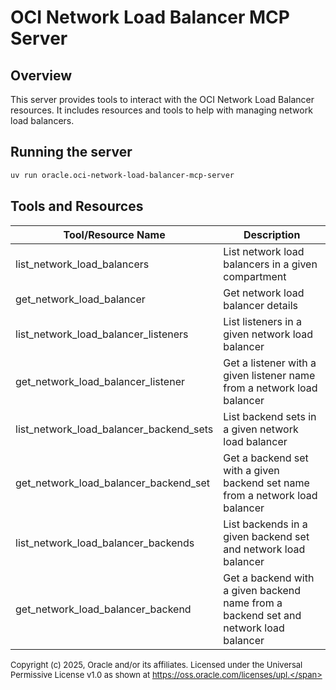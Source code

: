 # OCI Network Load Balancer MCP Server

## Overview
This server provides tools to interact with the OCI Network Load Balancer resources.
It includes resources and tools to help with managing network load balancers.

## Running the server
```sh
uv run oracle.oci-network-load-balancer-mcp-server
```

## Tools and Resources
| Tool/Resource Name | Description |
| --- | --- |
| list_network_load_balancers | List network load balancers in a given compartment |
| get_network_load_balancer | Get network load balancer details |
| list_network_load_balancer_listeners | List listeners in a given network load balancer |
| get_network_load_balancer_listener | Get a listener with a given listener name from a network load balancer |
| list_network_load_balancer_backend_sets | List backend sets in a given network load balancer |
| get_network_load_balancer_backend_set | Get a backend set with a given backend set name from a network load balancer |
| list_network_load_balancer_backends | List backends in a given backend set and network load balancer |
| get_network_load_balancer_backend | Get a backend with a given backend name from a backend set and network load balancer |

<span style="font-size: small;">Copyright (c) 2025, Oracle and/or its affiliates.
Licensed under the Universal Permissive License v1.0 as shown at
https://oss.oracle.com/licenses/upl.</span>
